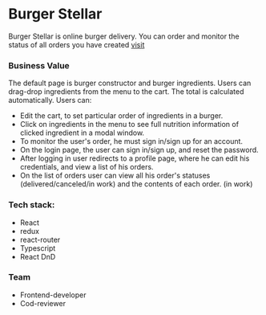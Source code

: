 # Burger Stellar

Burger Stellar is online burger delivery. You can order and monitor the status of all orders you have created [visit](https://react-burger-yp.vercel.app)

### Business Value

The default page is burger constructor and burger ingredients.
Users can drag-drop ingredients from the menu to the cart. The total is calculated automatically.
Users can:

- Edit the cart, to set particular order of ingredients in a burger.
- Click on ingredients in the menu to see full nutrition information of clicked ingredient in a modal window.
- To monitor the user's order, he must sign in/sign up for an account.
- On the login page, the user can sign in/sign up, and reset the password.
- After logging in user redirects to a profile page, where he can edit his credentials, and view a list of his orders.
- On the list of orders user can view all his order's statuses (delivered/canceled/in work) and the contents of each order. (in work)

### Tech stack:

- React
- redux
- react-router
- Typescript
- React DnD

### Team

- Frontend-developer
- Cod-reviewer
